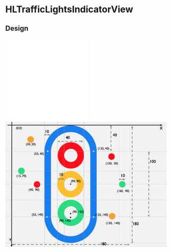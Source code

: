 # HLTrafficLightsIndicatorView

## Design

<img src="img/default_loading.gif" alt="Animated gif">


<img src="img/design.png" alt="design png">
